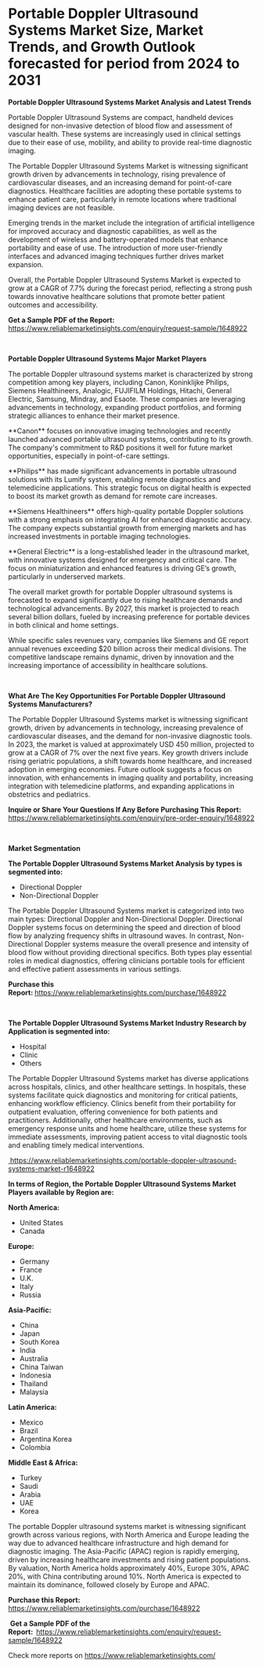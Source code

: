 <p><h1>Portable Doppler Ultrasound Systems Market Size, Market Trends, and Growth Outlook forecasted for period from 2024 to 2031</h1></p><p><strong>Portable Doppler Ultrasound Systems Market Analysis and Latest Trends</strong></p>
<p><p>Portable Doppler Ultrasound Systems are compact, handheld devices designed for non-invasive detection of blood flow and assessment of vascular health. These systems are increasingly used in clinical settings due to their ease of use, mobility, and ability to provide real-time diagnostic imaging. </p><p>The Portable Doppler Ultrasound Systems Market is witnessing significant growth driven by advancements in technology, rising prevalence of cardiovascular diseases, and an increasing demand for point-of-care diagnostics. Healthcare facilities are adopting these portable systems to enhance patient care, particularly in remote locations where traditional imaging devices are not feasible. </p><p>Emerging trends in the market include the integration of artificial intelligence for improved accuracy and diagnostic capabilities, as well as the development of wireless and battery-operated models that enhance portability and ease of use. The introduction of more user-friendly interfaces and advanced imaging techniques further drives market expansion. </p><p>Overall, the Portable Doppler Ultrasound Systems Market is expected to grow at a CAGR of 7.7% during the forecast period, reflecting a strong push towards innovative healthcare solutions that promote better patient outcomes and accessibility.</p></p>
<p><strong>Get a Sample PDF of the Report:&nbsp;</strong> <a href="https://www.reliablemarketinsights.com/enquiry/request-sample/1648922?utm_campaign=1948&utm_medium=2&utm_source=Github&utm_content=ia&utm_term=29122024&utm_id=portable-doppler-ultrasound-systems">https://www.reliablemarketinsights.com/enquiry/request-sample/1648922</a></p>
<p>&nbsp;</p>
<p><strong>Portable Doppler Ultrasound Systems Major Market Players</strong></p>
<p><p>The portable Doppler ultrasound systems market is characterized by strong competition among key players, including Canon, Koninklijke Philips, Siemens Healthineers, Analogic, FUJIFILM Holdings, Hitachi, General Electric, Samsung, Mindray, and Esaote. These companies are leveraging advancements in technology, expanding product portfolios, and forming strategic alliances to enhance their market presence.</p><p>**Canon** focuses on innovative imaging technologies and recently launched advanced portable ultrasound systems, contributing to its growth. The company's commitment to R&D positions it well for future market opportunities, especially in point-of-care settings.</p><p>**Philips** has made significant advancements in portable ultrasound solutions with its Lumify system, enabling remote diagnostics and telemedicine applications. This strategic focus on digital health is expected to boost its market growth as demand for remote care increases.</p><p>**Siemens Healthineers** offers high-quality portable Doppler solutions with a strong emphasis on integrating AI for enhanced diagnostic accuracy. The company expects substantial growth from emerging markets and has increased investments in portable imaging technologies.</p><p>**General Electric** is a long-established leader in the ultrasound market, with innovative systems designed for emergency and critical care. The focus on miniaturization and enhanced features is driving GE’s growth, particularly in underserved markets.</p><p>The overall market growth for portable Doppler ultrasound systems is forecasted to expand significantly due to rising healthcare demands and technological advancements. By 2027, this market is projected to reach several billion dollars, fueled by increasing preference for portable devices in both clinical and home settings.</p><p>While specific sales revenues vary, companies like Siemens and GE report annual revenues exceeding $20 billion across their medical divisions. The competitive landscape remains dynamic, driven by innovation and the increasing importance of accessibility in healthcare solutions.</p></p>
<p>&nbsp;</p>
<p><strong>What Are The Key Opportunities For Portable Doppler Ultrasound Systems Manufacturers?</strong></p>
<p><p>The Portable Doppler Ultrasound Systems market is witnessing significant growth, driven by advancements in technology, increasing prevalence of cardiovascular diseases, and the demand for non-invasive diagnostic tools. In 2023, the market is valued at approximately USD 450 million, projected to grow at a CAGR of 7% over the next five years. Key growth drivers include rising geriatric populations, a shift towards home healthcare, and increased adoption in emerging economies. Future outlook suggests a focus on innovation, with enhancements in imaging quality and portability, increasing integration with telemedicine platforms, and expanding applications in obstetrics and pediatrics.</p></p>
<p><strong>Inquire or Share Your Questions If Any Before Purchasing This Report:</strong> <a href="https://www.reliablemarketinsights.com/enquiry/pre-order-enquiry/1648922?utm_campaign=1948&utm_medium=2&utm_source=Github&utm_content=ia&utm_term=29122024&utm_id=portable-doppler-ultrasound-systems">https://www.reliablemarketinsights.com/enquiry/pre-order-enquiry/1648922</a></p>
<p>&nbsp;</p>
<p><strong>Market Segmentation</strong></p>
<p><strong>The Portable Doppler Ultrasound Systems Market Analysis by types is segmented into:</strong></p>
<p><ul><li>Directional Doppler</li><li>Non-Directional Doppler</li></ul></p>
<p><p>The Portable Doppler Ultrasound Systems market is categorized into two main types: Directional Doppler and Non-Directional Doppler. Directional Doppler systems focus on determining the speed and direction of blood flow by analyzing frequency shifts in ultrasound waves. In contrast, Non-Directional Doppler systems measure the overall presence and intensity of blood flow without providing directional specifics. Both types play essential roles in medical diagnostics, offering clinicians portable tools for efficient and effective patient assessments in various settings.</p></p>
<p><strong>Purchase this Report:&nbsp;</strong><a href="https://www.reliablemarketinsights.com/purchase/1648922?utm_campaign=1948&utm_medium=2&utm_source=Github&utm_content=ia&utm_term=29122024&utm_id=portable-doppler-ultrasound-systems">https://www.reliablemarketinsights.com/purchase/1648922</a></p>
<p>&nbsp;</p>
<p><strong>The Portable Doppler Ultrasound Systems Market Industry Research by Application is segmented into:</strong></p>
<p><ul><li>Hospital</li><li>Clinic</li><li>Others</li></ul></p>
<p><p>The Portable Doppler Ultrasound Systems market has diverse applications across hospitals, clinics, and other healthcare settings. In hospitals, these systems facilitate quick diagnostics and monitoring for critical patients, enhancing workflow efficiency. Clinics benefit from their portability for outpatient evaluation, offering convenience for both patients and practitioners. Additionally, other healthcare environments, such as emergency response units and home healthcare, utilize these systems for immediate assessments, improving patient access to vital diagnostic tools and enabling timely medical interventions.</p></p>
<p><a href="https://www.reliablemarketinsights.com/portable-doppler-ultrasound-systems-market-r1648922?utm_campaign=1948&utm_medium=2&utm_source=Github&utm_content=ia&utm_term=29122024&utm_id=portable-doppler-ultrasound-systems">&nbsp;https://www.reliablemarketinsights.com/portable-doppler-ultrasound-systems-market-r1648922</a></p>
<p><strong>In terms of Region, the Portable Doppler Ultrasound Systems Market Players available by Region are:</strong></p>
<p>
    <p> <strong> North America: </strong>
        <ul>
            <li>United States</li>
            <li>Canada</li>
        </ul>
        </p> 
    <p> <strong> Europe: </strong>
        <ul>
            <li>Germany</li>
            <li>France</li>
            <li>U.K.</li>
            <li>Italy</li>
            <li>Russia</li>
        </ul>
        </p> 
    <p> <strong> Asia-Pacific: </strong>
        <ul>
            <li>China</li>
            <li>Japan</li>
            <li>South Korea</li>
            <li>India</li>
            <li>Australia</li>
            <li>China Taiwan</li>
            <li>Indonesia</li>
            <li>Thailand</li>
            <li>Malaysia</li>
        </ul>
        </p> 
    <p> <strong> Latin America: </strong>
        <ul>
            <li>Mexico</li>
            <li>Brazil</li>
            <li>Argentina Korea</li>
            <li>Colombia</li>
        </ul>
        </p> 
    <p> <strong> Middle East & Africa: </strong>
        <ul>
            <li>Turkey</li>
            <li>Saudi</li>
            <li>Arabia</li>
            <li>UAE</li>
            <li>Korea</li>
        </ul>
    </p>
    </p>
<p><p>The portable Doppler ultrasound systems market is witnessing significant growth across various regions, with North America and Europe leading the way due to advanced healthcare infrastructure and high demand for diagnostic imaging. The Asia-Pacific (APAC) region is rapidly emerging, driven by increasing healthcare investments and rising patient populations. By valuation, North America holds approximately 40%, Europe 30%, APAC 20%, with China contributing around 10%. North America is expected to maintain its dominance, followed closely by Europe and APAC.</p></p>
<p><strong>Purchase this Report: </strong><a href="https://www.reliablemarketinsights.com/purchase/1648922?utm_campaign=1948&utm_medium=2&utm_source=Github&utm_content=ia&utm_term=29122024&utm_id=portable-doppler-ultrasound-systems">https://www.reliablemarketinsights.com/purchase/1648922</a></p>
<p>&nbsp;<strong>Get a Sample PDF of the Report:&nbsp;&nbsp;</strong><a href="https://www.reliablemarketinsights.com/enquiry/request-sample/1648922?utm_campaign=1948&utm_medium=2&utm_source=Github&utm_content=ia&utm_term=29122024&utm_id=portable-doppler-ultrasound-systems">https://www.reliablemarketinsights.com/enquiry/request-sample/1648922</a></p>
<p><strong></strong></p>
<p>Check more reports on <a href="https://www.reliablemarketinsights.com/?utm_campaign=1948&utm_medium=2&utm_source=Github&utm_content=ia&utm_term=29122024&utm_id=portable-doppler-ultrasound-systems">https://www.reliablemarketinsights.com/</a></p>